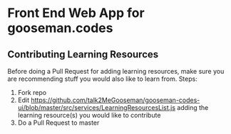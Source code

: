 # Front End Web App for gooseman.codes

## Contributing Learning Resources

Before doing a Pull Request for adding learning resources, make sure you are recommending stuff you would also like to learn from.
Steps:

1. Fork repo
2. Edit https://github.com/talk2MeGooseman/gooseman-codes-ui/blob/master/src/services/LearningResourcesList.js adding the learning resource(s) you would like to contribute
3. Do a Pull Request to master
